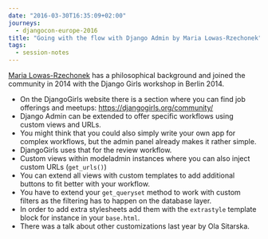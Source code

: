 ```yaml
---
date: "2016-03-30T16:35:09+02:00"
journeys:
  - djangocon-europe-2016
title: "Going with the flow with Django Admin by Maria Lowas-Rzechonek"
tags:
  - session-notes
---
```


[Maria Lowas-Rzechonek](https://twitter.com/MariaLowas) has a philosophical
background and joined the community in 2014 with the Django Girls workshop in
Berlin 2014.

<!--more-->

- On the DjangoGirls website there is a section where you can find job offerings
  and meetups: https://djangogirls.org/community/
- Django Admin can be extended to offer specific workflows using custom views
  and URLs.
- You might think that you could also simply write your own app for complex
  workflows, but the admin panel already makes it rather simple.
- DjangoGirls uses that for the review workflow.
- Custom views within modeladmin instances where you can also inject custom URLs
  (`get_urls()`)
- You can extend all views with custom templates to add additional buttons to
  fit better with your workflow.
- You have to extend your `get_queryset` method to work with custom filters as
  the filtering has to happen on the database layer.
- In order to add extra stylesheets add them with the `extrastyle` template
  block for instance in your `base.html`.
- There was a talk about other customizations last year by Ola Sitarska.
